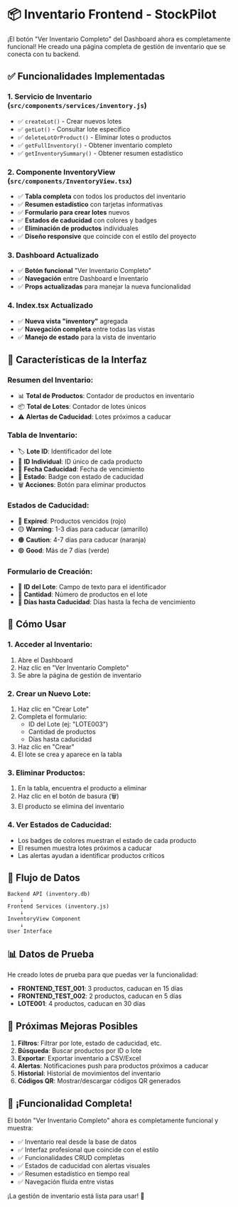 # 📦 Inventario Frontend - StockPilot

¡El botón "Ver Inventario Completo" del Dashboard ahora es completamente funcional! He creado una página completa de gestión de inventario que se conecta con tu backend.

## ✅ **Funcionalidades Implementadas**

### **1. Servicio de Inventario** (`src/components/services/inventory.js`)
- ✅ `createLot()` - Crear nuevos lotes
- ✅ `getLot()` - Consultar lote específico
- ✅ `deleteLotOrProduct()` - Eliminar lotes o productos
- ✅ `getFullInventory()` - Obtener inventario completo
- ✅ `getInventorySummary()` - Obtener resumen estadístico

### **2. Componente InventoryView** (`src/components/InventoryView.tsx`)
- ✅ **Tabla completa** con todos los productos del inventario
- ✅ **Resumen estadístico** con tarjetas informativas
- ✅ **Formulario para crear lotes** nuevos
- ✅ **Estados de caducidad** con colores y badges
- ✅ **Eliminación de productos** individuales
- ✅ **Diseño responsive** que coincide con el estilo del proyecto

### **3. Dashboard Actualizado**
- ✅ **Botón funcional** "Ver Inventario Completo"
- ✅ **Navegación** entre Dashboard e Inventario
- ✅ **Props actualizadas** para manejar la nueva funcionalidad

### **4. Index.tsx Actualizado**
- ✅ **Nueva vista "inventory"** agregada
- ✅ **Navegación completa** entre todas las vistas
- ✅ **Manejo de estado** para la vista de inventario

## 🎨 **Características de la Interfaz**

### **Resumen del Inventario:**
- 📊 **Total de Productos**: Contador de productos en inventario
- 📦 **Total de Lotes**: Contador de lotes únicos
- ⚠️ **Alertas de Caducidad**: Lotes próximos a caducar

### **Tabla de Inventario:**
- 🏷️ **Lote ID**: Identificador del lote
- 🔢 **ID Individual**: ID único de cada producto
- 📅 **Fecha Caducidad**: Fecha de vencimiento
- 🚦 **Estado**: Badge con estado de caducidad
- 🗑️ **Acciones**: Botón para eliminar productos

### **Estados de Caducidad:**
- 🔴 **Expired**: Productos vencidos (rojo)
- 🟡 **Warning**: 1-3 días para caducar (amarillo)
- 🟠 **Caution**: 4-7 días para caducar (naranja)
- 🟢 **Good**: Más de 7 días (verde)

### **Formulario de Creación:**
- 📝 **ID del Lote**: Campo de texto para el identificador
- 🔢 **Cantidad**: Número de productos en el lote
- 📅 **Días hasta Caducidad**: Días hasta la fecha de vencimiento

## 🚀 **Cómo Usar**

### **1. Acceder al Inventario:**
1. Abre el Dashboard
2. Haz clic en "Ver Inventario Completo"
3. Se abre la página de gestión de inventario

### **2. Crear un Nuevo Lote:**
1. Haz clic en "Crear Lote"
2. Completa el formulario:
   - ID del Lote (ej: "LOTE003")
   - Cantidad de productos
   - Días hasta caducidad
3. Haz clic en "Crear"
4. El lote se crea y aparece en la tabla

### **3. Eliminar Productos:**
1. En la tabla, encuentra el producto a eliminar
2. Haz clic en el botón de basura (🗑️)
3. El producto se elimina del inventario

### **4. Ver Estados de Caducidad:**
- Los badges de colores muestran el estado de cada producto
- El resumen muestra lotes próximos a caducar
- Las alertas ayudan a identificar productos críticos

## 🔄 **Flujo de Datos**

```
Backend API (inventory.db) 
    ↓
Frontend Services (inventory.js)
    ↓
InventoryView Component
    ↓
User Interface
```

## 📊 **Datos de Prueba**

He creado lotes de prueba para que puedas ver la funcionalidad:
- **FRONTEND_TEST_001**: 3 productos, caducan en 15 días
- **FRONTEND_TEST_002**: 2 productos, caducan en 5 días
- **LOTE001**: 4 productos, caducan en 30 días

## 🎯 **Próximas Mejoras Posibles**

1. **Filtros**: Filtrar por lote, estado de caducidad, etc.
2. **Búsqueda**: Buscar productos por ID o lote
3. **Exportar**: Exportar inventario a CSV/Excel
4. **Alertas**: Notificaciones push para productos próximos a caducar
5. **Historial**: Historial de movimientos del inventario
6. **Códigos QR**: Mostrar/descargar códigos QR generados

## 🎉 **¡Funcionalidad Completa!**

El botón "Ver Inventario Completo" ahora es completamente funcional y muestra:
- ✅ Inventario real desde la base de datos
- ✅ Interfaz profesional que coincide con el estilo
- ✅ Funcionalidades CRUD completas
- ✅ Estados de caducidad con alertas visuales
- ✅ Resumen estadístico en tiempo real
- ✅ Navegación fluida entre vistas

¡La gestión de inventario está lista para usar! 🚀
